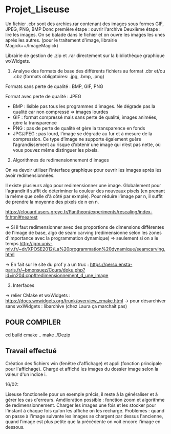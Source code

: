 # Projet_Liseuse

Un fichier .cbr sont des archies.rar contenant des images sous formes GIF, JPEG, PNG, BMP
Donc première étape : ouvrir l'archive
Deuxième étape : lire les images. On se balade dans le fichier et on ouvre les images les unes
après les autres. (pour le traitement d'image, librairie Magick++/ImageMagick)

Librairie de gestion de .zip et .rar directement sur la bibliothèque graphique wxWidgets.

1. Analyse des formats de base des différents fichiers au format .cbr et/ou .cbz (formats obligatoires: .jpg, .bmp, .png)

Formats sans perte de qualité : BMP, GIF, PNG

Format avec perte de qualité : JPEG

- BMP : lisible pas tous les programmes d'images. Ne dégrade pas la qualité car non compressé => images lourdes
- GIF : format compressé mais sans perte de qualité, images animées, gère la transparence
- PNG : pas de perte de qualité et gère la transparence en fonds
- JPG/JPEG : pas lourd, l’image se dégrade au fur et à mesure de la compression. Ce type d’image ne supporte également guère l’agrandissement au risque d’obtenir une image qui n’est pas nette, où vous pouvez même distinguer les pixels.

2. Algorithmes de redimensionnement d'images 

On va devoir utiliser l'interface graphique pour ouvrir les images après les avoir redimensionnées.

Il existe plusieurs algo pour redimensionner une image. Globalement pour l'agrandir il suffit
de déteriminer la couleur des nouveaux pixels (en prenant la même que celle d'à côté par exmple).
Pour réduire l'image par n, il suffit de prendre la moyenne des pixels de n en n.

https://clouard.users.greyc.fr/Pantheon/experiments/rescaling/index-fr.html#nearest

-> Si il faut redimensionner avec des proportions de dimensions différentes de l'image de base, algo de seam carving (redimensionne selon les zones d'importance avec la programmation dynamique) => seulement si on a le temps http://igm.univ-mlv.fr/~dr/XPOSE2012/La%20programmation%20dynamique/seamcarving.html


-> En fait sur le site du prof y a un truc : https://perso.ensta-paris.fr/~bmonsuez/Cours/doku.php?id=in204:cpp#redimensionnement_d_une_image

3. Interfaces

-> relier CMake et wxWidgets : https://docs.wxwidgets.org/trunk/overview_cmake.html
-> pour désarchiver sans wxWidgets : libarchive (chez Laura ça marchait pas)

## POUR COMPILER

cd build
cmake ..
make
./Dezip

## Travail effectué

Création des fichiers win (fenêtre d'affichage) et appli (fonction principale pour l'affichage).
Chargé et affiché les images du dossier image selon la valeur d'un indice i.

16/02: 

Liseuse fonctionelle pour un exemple précis, il reste à la généraliser et à gérer les cas d'erreurs.
Amélioration possible : fonction zoom et algorithme de redimensionnement. Charger les images une fois
et les stocker pour l'instant à chaque fois qu'on les affiche on les recharge.
Problèmes : quand on passe à l'image suivante les images se chargent par dessus l'ancienne, quand
l'image est plus petite que la précédente on voit encore l'image en dessous.